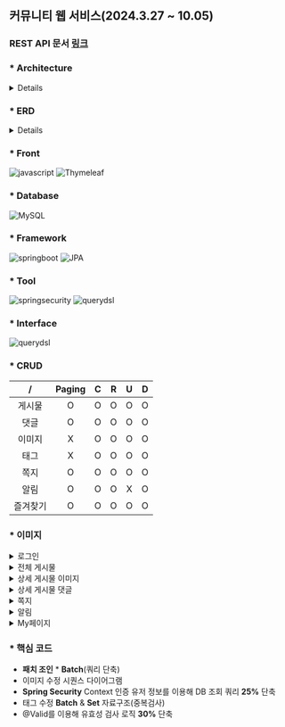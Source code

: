 <div><h2>커뮤니티 웹 서비스(2024.3.27 ~ 10.05) </h2></div>

<div><h3>REST API 문서 <a href="https://valley-eyeliner-5c7.notion.site/API-113f0af743d380d89d81f787351876f6" target="_blank">링크</a> </h3></div>

<div><h3>* Architecture </h3></div>
  <details>
    <img src="https://drive.google.com/uc?id=1-HpeSZouEnNfFTH4-9jFJpqmZO0QhLb3" alt="Architecture" />
  </details>

<div><h3>* ERD </h3></div>
  <details>
    <img src="https://drive.google.com/uc?id=1JIT5hkyFdopwu0tInW2AWIS3J6xV4tAN" alt="ERD" />
  </details>
<div><h3>* Front </h3></div>
  
![javascript](https://img.shields.io/badge/java%20script-F7DF1E.svg?style=for-the-badge&logo=javascript&logoColor=white)
![Thymeleaf](https://img.shields.io/badge/Thymeleaf-6DB33F.svg?style=for-the-badge&logo=Thymeleaf&logoColor=white)


<div><h3>* Database </h3></div>
  
![MySQL](https://img.shields.io/badge/mysql-4479A1.svg?style=for-the-badge&logo=mysql&logoColor=white)



<div><h3>* Framework </h3></div>
  
![springboot](https://img.shields.io/badge/Spring%20Boot-6DB33F.svg?style=for-the-badge&logo=springboot&logoColor=white)
![JPA](https://img.shields.io/badge/JPA-6DB33F.svg?style=for-the-badge&logo=springboot&logoColor=white)



<div><h3>* Tool </h3></div>
  
![springsecurity](https://img.shields.io/badge/Spring%20Security-6DB33F.svg?style=for-the-badge&logo=springboot&logoColor=white)
![querydsl](https://img.shields.io/badge/Query%20DSL-6DB33F.svg?style=for-the-badge&logo=springboot&logoColor=white)



<div><h3>* Interface </h3></div>

  ![querydsl](https://img.shields.io/badge/REST%20API-3DB7CC.svg?style=for-the-badge&logo=REST&logoColor=white)


<div><h3>* CRUD </h1></div>


| / | Paging | C | R | U | D |
|:-:|:------:|:-:|:-:|:-:|:-:|
| 게시물 | O | O | O | O | O |
| 댓글 | O | O | O | O | O |
| 이미지 | X | O | O | O | O |
| 태그 | X | O | O | O | O |
| 쪽지 | O | O | O | O | O |
| 알림 | O | O | O | X | O |
| 즐겨찾기 | O | O | O | O | O |


<div><h3>* 이미지 </h3></div>

<details>
  <summary>로그인 </summary>
  <img src="https://drive.google.com/uc?id=1Crd4AOWJCCX0MTb79NcvS_lCMNZw1LYp" alt="로그인" />
</details>

<details>
  <summary>전체 게시물 </summary>
  <img src="https://drive.google.com/uc?id=1ZpSJW-nELKI4z5DAX63e-dtgqRVeduFX" alt="메인" />
</details>

<details>
  <summary>상세 게시물 이미지</summary>
  <img src="https://drive.google.com/uc?id=1L6C_RrMrXGMQb2Y7LSV8oI22-C9EOWTF" alt="게시물이미지" />
</details>

<details>
  <summary>상세 게시물 댓글 </summary>
  <img src="https://drive.google.com/uc?id=16kBj5CmF79UJLAH9yLfnoPwRuNWVQORA" alt="댓글" />
</details>

<details>
  <summary>쪽지 </summary>
  <img src="https://drive.google.com/uc?id=1YDPbtUKTjQBjY9yTr-oTXW790ohqDohX" alt="쪽지" />
</details>

<details>
  <summary>알림 </summary>
  <img src="https://drive.google.com/uc?id=1U3NzzCNsVyd5TdIFydptZ67rhSdyXZYo" alt="알림" />
</details>

<details>
  <summary>My페이지 </summary>
  <img src="https://drive.google.com/uc?id=1DF4x_BcFU2qbbkgQnIzzqbFu91aJE3Gw" alt="Mypage" />
</details>
  
<div><h3>* 핵심 코드 </h3></div>

- __패치 조인__ * __Batch__(쿼리 단축)
- 이미지 수정 시퀀스 다이어그램
- __Spring Security__ Context 인증 유저 정보를 이용해 DB 조회 쿼리 __25%__ 단축
- 태그 수정 __Batch__ & __Set__ 자료구조(중복검사)
- @Valid를 이용해 유효성 검사 로직 __30%__ 단축
  
